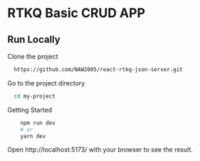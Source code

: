 
# RTKQ Basic CRUD APP




## Run Locally

Clone the project

```bash
  https://github.com/NAW2005/react-rtkq-json-server.git
```

Go to the project directory

```bash
  cd my-project
```
Getting Started
```bash
    npm run dev
    # or
    yarn dev
```
Open http://localhost:5173/ with your browser to see the result.


